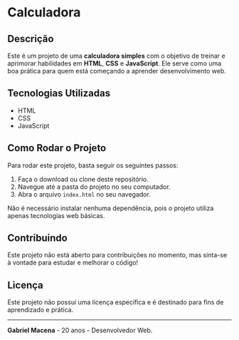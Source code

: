 # Calculadora

## Descrição
Este é um projeto de uma **calculadora simples** com o objetivo de treinar e aprimorar habilidades em **HTML**, **CSS** e **JavaScript**. Ele serve como uma boa prática para quem está começando a aprender desenvolvimento web.

## Tecnologias Utilizadas
- HTML
- CSS
- JavaScript

## Como Rodar o Projeto
Para rodar este projeto, basta seguir os seguintes passos:

1. Faça o download ou clone deste repositório.
2. Navegue até a pasta do projeto no seu computador.
3. Abra o arquivo `index.html` no seu navegador.

Não é necessário instalar nenhuma dependência, pois o projeto utiliza apenas tecnologias web básicas.

## Contribuindo
Este projeto não está aberto para contribuições no momento, mas sinta-se à vontade para estudar e melhorar o código!

## Licença
Este projeto não possui uma licença específica e é destinado para fins de aprendizado e prática.

---

**Gabriel Macena** - 20 anos - Desenvolvedor Web.
